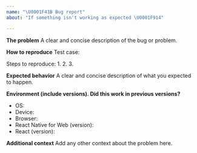 ```yaml
---
name: "\U0001F41B Bug report"
about: "If something isn't working as expected \U0001F914"

---
```


**The problem**
A clear and concise description of the bug or problem.

**How to reproduce**
Test case: <!-- FORK THIS TEMPLATE: https://codesandbox.io/s/6lx6ql1w5r -->

Steps to reproduce:
1.
2.
3.

<!-- If applicable, add screenshots to help explain your problem. -->

**Expected behavior**
A clear and concise description of what you expected to happen.

**Environment (include versions). Did this work in previous versions?**

* OS:
* Device:
* Browser:
* React Native for Web (version):
* React (version):

**Additional context**
Add any other context about the problem here.
